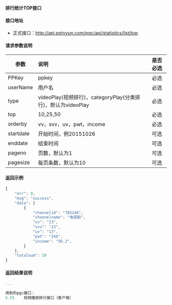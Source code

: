 #### 排行统计TOP接口

#### 接口地址
  * 正式接口：http://api.pptvyun.com/pgc/api/statistics/list/top

#### 请求参数说明
|  参数         |说明          |是否必选|
| ------------- |:-------------|:-----:|
| PPKey         | ppkey |必选|
| userName      | 用户名 |必选    |
| type          | videoPlay(视频排行)，categoryPlay(分类排行)，默认为videoPlay |必选    |
| top           | 10,25,50 |必选    |
| orderby       | vv，svv，uv，pwt，income |必选    |
| startdate     | 开始时间，例20151026  |可选    |
| enddate       | 结束时间 |可选    |
| pageno      | 页数，默认为1 |可选    |
| pagesize      | 每页条数，默认为10 |可选    |

#### 返回示例
```javascript
{
    "err": 0,
    "msg": "success",
    "data": [
        {
            "channelid": "785246",
            "channelname": "电视剧",
            "vv": "23",
            "svv": "23",
            "uv": "13",
            "pwt": "246",
            "income": "50.2",
        }
    ],
    "totalnum": 50
}
```

#### 返回结果说明
```javascript
...

用到的pgc接口：
5.55	视频播放排行接口（客户端）
```